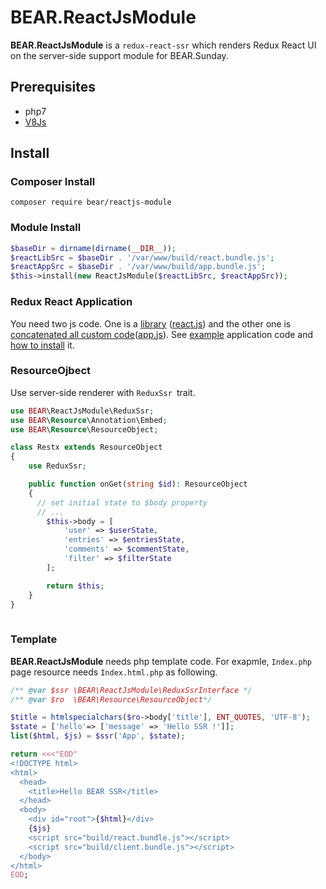 # BEAR.ReactJsModule

**BEAR.ReactJsModule** is a `redux-react-ssr` which renders Redux React UI on the server-side support module for BEAR.Sunday.


## Prerequisites

 * php7
 * [V8Js](http://php.net/v8js)

## Install

### Composer Install

```
composer require bear/reactjs-module
```

### Module Install

```php
$baseDir = dirname(dirname(__DIR__));
$reactLibSrc = $baseDir . '/var/www/build/react.bundle.js';
$reactAppSrc = $baseDir . '/var/www/build/app.bundle.js';
$this->install(new ReactJsModule($reactLibSrc, $reactAppSrc));
```

### Redux React Application

You need two js code. One is a [library](https://github.com/koriym/Koriym.ReduxReactSsr/blob/master/example/webpack.config.js#L7) ([react.js](https://github.com/koriym/Koriym.ReduxReactSsr/blob/master/example/common/react.js)) and the other one is [concatenated all custom code](https://github.com/koriym/Koriym.ReduxReactSsr/blob/master/example/webpack.config.js#L8)([app.js](https://github.com/koriym/Koriym.ReduxReactSsr/blob/master/example/common/app.js)). See [example](https://github.com/koriym/Koriym.ReduxReactSsr/tree/master/example) application code and [how to install](https://github.com/koriym/Koriym.ReduxReactSsr#run-example) it.

### ResourceOjbect

Use server-side renderer with `ReduxSsr `trait.

```php
use BEAR\ReactJsModule\ReduxSsr;
use BEAR\Resource\Annotation\Embed;
use BEAR\Resource\ResourceObject;

class Restx extends ResourceObject
{
    use ReduxSsr;

    public function onGet(string $id): ResourceObject
    {
      // set initial state to $body property
      // ...
        $this->body = [
            'user' => $userState,
            'entries' => $entriesState,
            'comments' => $commentState,
            'filter' => $filterState
        ];

        return $this;
    }
}
    
```

### Template

**BEAR.ReactJsModule** needs php template code. For exapmle, `Index.php` page resource needs `Index.html.php` as following.

```php
/** @var $ssr \BEAR\ReactJsModule\ReduxSsrInterface */
/** @var $ro  \BEAR\Resource\ResourceObject*/

$title = htmlspecialchars($ro->body['title'], ENT_QUOTES, 'UTF-8');
$state = ['hello'=> ['message' => 'Hello SSR !']];
list($html, $js) = $ssr('App', $state);

return <<<"EOD"
<!DOCTYPE html>
<html>
  <head>
    <title>Hello BEAR SSR</title>
  </head>
  <body>
    <div id="root">{$html}</div>
    {$js}
    <script src="build/react.bundle.js"></script>
    <script src="build/client.bundle.js"></script>
  </body>
</html>
EOD;
```
